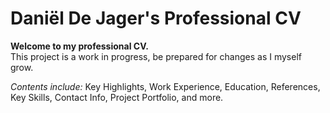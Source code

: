 # Daniël De Jager's Professional CV

**Welcome to my professional CV.**  
This project is a work in progress, be prepared for changes as I myself grow.

*Contents include:* Key Highlights, Work Experience, Education, References, Key Skills, Contact Info, Project Portfolio, and more.
